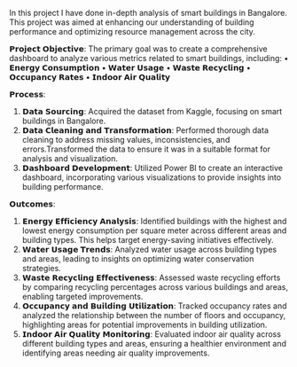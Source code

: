 In this project I have done in-depth analysis of smart buildings in Bangalore. This project was aimed at enhancing our understanding of building performance and optimizing resource management across the city.

𝗣𝗿𝗼𝗷𝗲𝗰𝘁 𝗢𝗯𝗷𝗲𝗰𝘁𝗶𝘃𝗲:
The primary goal was to create a comprehensive dashboard to analyze various metrics related to smart buildings, including:
• 𝗘𝗻𝗲𝗿𝗴𝘆 𝗖𝗼𝗻𝘀𝘂𝗺𝗽𝘁𝗶𝗼𝗻
• 𝗪𝗮𝘁𝗲𝗿 𝗨𝘀𝗮𝗴𝗲
• 𝗪𝗮𝘀𝘁𝗲 𝗥𝗲𝗰𝘆𝗰𝗹𝗶𝗻𝗴
• 𝗢𝗰𝗰𝘂𝗽𝗮𝗻𝗰𝘆 𝗥𝗮𝘁𝗲𝘀
• 𝗜𝗻𝗱𝗼𝗼𝗿 𝗔𝗶𝗿 𝗤𝘂𝗮𝗹𝗶𝘁𝘆


𝗣𝗿𝗼𝗰𝗲𝘀𝘀:
1. 𝗗𝗮𝘁𝗮 𝗦𝗼𝘂𝗿𝗰𝗶𝗻𝗴:
 Acquired the dataset from Kaggle, focusing on smart buildings in Bangalore.
2. 𝗗𝗮𝘁𝗮 𝗖𝗹𝗲𝗮𝗻𝗶𝗻𝗴 𝗮𝗻𝗱 𝗧𝗿𝗮𝗻𝘀𝗳𝗼𝗿𝗺𝗮𝘁𝗶𝗼𝗻:
 Performed thorough data cleaning to address missing values, inconsistencies, and errors.Transformed the data to ensure it was in a suitable format for analysis and visualization.
3. 𝗗𝗮𝘀𝗵𝗯𝗼𝗮𝗿𝗱 𝗗𝗲𝘃𝗲𝗹𝗼𝗽𝗺𝗲𝗻𝘁:
 Utilized Power BI to create an interactive dashboard, incorporating various visualizations to provide insights into building performance.


𝗢𝘂𝘁𝗰𝗼𝗺𝗲𝘀:
1. 𝗘𝗻𝗲𝗿𝗴𝘆 𝗘𝗳𝗳𝗶𝗰𝗶𝗲𝗻𝗰𝘆 𝗔𝗻𝗮𝗹𝘆𝘀𝗶𝘀:
 Identified buildings with the highest and lowest energy consumption per square meter across different areas and building types. This helps target energy-saving initiatives effectively.
2. 𝗪𝗮𝘁𝗲𝗿 𝗨𝘀𝗮𝗴𝗲 𝗧𝗿𝗲𝗻𝗱𝘀:
 Analyzed water usage across building types and areas, leading to insights on optimizing water conservation strategies.
3. 𝗪𝗮𝘀𝘁𝗲 𝗥𝗲𝗰𝘆𝗰𝗹𝗶𝗻𝗴 𝗘𝗳𝗳𝗲𝗰𝘁𝗶𝘃𝗲𝗻𝗲𝘀𝘀:
 Assessed waste recycling efforts by comparing recycling percentages across various buildings and areas, enabling targeted improvements.
4. 𝗢𝗰𝗰𝘂𝗽𝗮𝗻𝗰𝘆 𝗮𝗻𝗱 𝗕𝘂𝗶𝗹𝗱𝗶𝗻𝗴 𝗨𝘁𝗶𝗹𝗶𝘇𝗮𝘁𝗶𝗼𝗻:
 Tracked occupancy rates and analyzed the relationship between the number of floors and occupancy, highlighting areas for potential improvements in building utilization.
5. 𝗜𝗻𝗱𝗼𝗼𝗿 𝗔𝗶𝗿 𝗤𝘂𝗮𝗹𝗶𝘁𝘆 𝗠𝗼𝗻𝗶𝘁𝗼𝗿𝗶𝗻𝗴:
 Evaluated indoor air quality across different building types and areas, ensuring a healthier environment and identifying areas needing air quality improvements.

